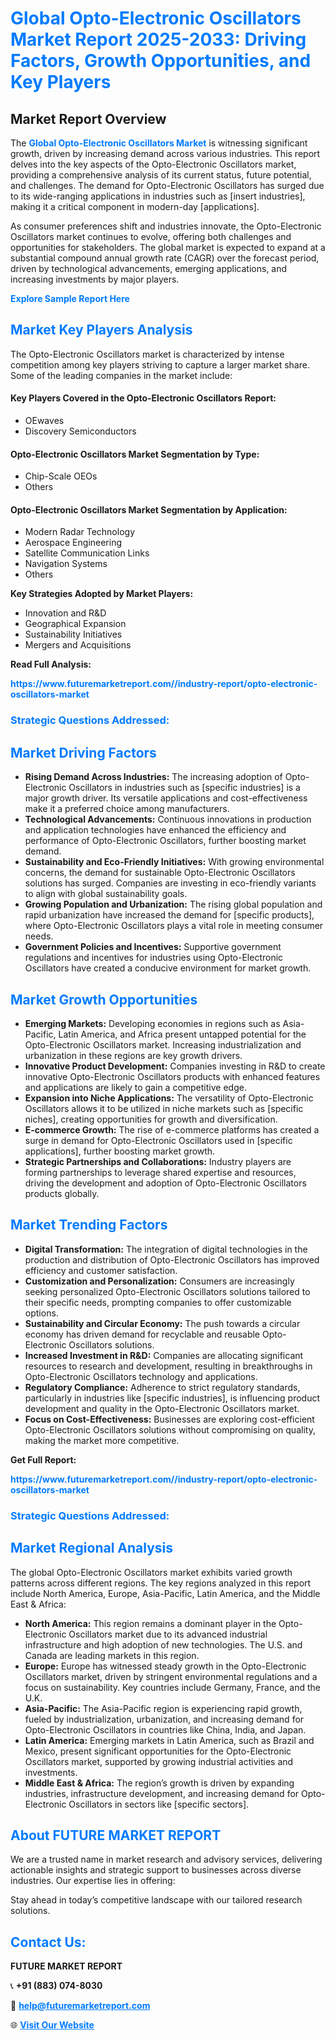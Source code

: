 <h1 style="color: #007BFF;">Global Opto-Electronic Oscillators Market Report 2025-2033: Driving Factors, Growth Opportunities, and Key Players</h1>

<section id="overview">
<h2>Market Report Overview</h2>
<p>The <a href="https://www.futuremarketreport.com//industry-report/opto-electronic-oscillators-market" style="color: #007BFF; text-decoration: none;"><strong>Global Opto-Electronic Oscillators Market</strong></a> is witnessing significant growth, driven by increasing demand across various industries. This report delves into the key aspects of the Opto-Electronic Oscillators market, providing a comprehensive analysis of its current status, future potential, and challenges. The demand for Opto-Electronic Oscillators has surged due to its wide-ranging applications in industries such as [insert industries], making it a critical component in modern-day [applications].</p>
<p>As consumer preferences shift and industries innovate, the Opto-Electronic Oscillators market continues to evolve, offering both challenges and opportunities for stakeholders. The global market is expected to expand at a substantial compound annual growth rate (CAGR) over the forecast period, driven by technological advancements, emerging applications, and increasing investments by major players.</p>
</section>

<section id="overview">
<p><a href="https://www.futuremarketreport.com//request-sample/reportId=52319" style="color: #007BFF; text-decoration: none;"><strong>Explore Sample Report Here</strong></a></p>
</section>

<section id="key-players">
<h2 style="color: #007BFF;">Market Key Players Analysis</h2>
<p>The Opto-Electronic Oscillators market is characterized by intense competition among key players striving to capture a larger market share. Some of the leading companies in the market include:</p>
<h4>Key Players Covered in the Opto-Electronic Oscillators Report:</h4>
<ul><li>OEwaves</li><li>Discovery Semiconductors</li></ul>
<h4>Opto-Electronic Oscillators Market Segmentation by Type:</h4>
<ul><li>Chip-Scale OEOs</li><li>Others</li></ul>

<h4>Opto-Electronic Oscillators Market Segmentation by Application:</h4>
<ul><li>Modern Radar Technology</li><li>Aerospace Engineering</li><li>Satellite Communication Links</li><li>Navigation Systems</li><li>Others</li></ul>
<p><strong>Key Strategies Adopted by Market Players:</strong></p>
<ul>
<li>Innovation and R&D</li>
<li>Geographical Expansion</li>
<li>Sustainability Initiatives</li>
<li>Mergers and Acquisitions</li>
</ul>
</section>

<section>
<p><strong>Read Full Analysis: </strong></p><a href="https://www.futuremarketreport.com//industry-report/opto-electronic-oscillators-market" style="color: #007BFF; text-decoration: none;"><strong>https://www.futuremarketreport.com//industry-report/opto-electronic-oscillators-market</strong></a>
<h3 style="color: #007BFF;">Strategic Questions Addressed:</h3>
</section>

<section id="driving-factors">
<h2 style="color: #007BFF;">Market Driving Factors</h2>
<ul>
<li><strong>Rising Demand Across Industries:</strong> The increasing adoption of Opto-Electronic Oscillators in industries such as [specific industries] is a major growth driver. Its versatile applications and cost-effectiveness make it a preferred choice among manufacturers.</li>
<li><strong>Technological Advancements:</strong> Continuous innovations in production and application technologies have enhanced the efficiency and performance of Opto-Electronic Oscillators, further boosting market demand.</li>
<li><strong>Sustainability and Eco-Friendly Initiatives:</strong> With growing environmental concerns, the demand for sustainable Opto-Electronic Oscillators solutions has surged. Companies are investing in eco-friendly variants to align with global sustainability goals.</li>
<li><strong>Growing Population and Urbanization:</strong> The rising global population and rapid urbanization have increased the demand for [specific products], where Opto-Electronic Oscillators plays a vital role in meeting consumer needs.</li>
<li><strong>Government Policies and Incentives:</strong> Supportive government regulations and incentives for industries using Opto-Electronic Oscillators have created a conducive environment for market growth.</li>
</ul>
</section>

<section id="growth-opportunities">
<h2 style="color: #007BFF;">Market Growth Opportunities</h2>
<ul>
<li><strong>Emerging Markets:</strong> Developing economies in regions such as Asia-Pacific, Latin America, and Africa present untapped potential for the Opto-Electronic Oscillators market. Increasing industrialization and urbanization in these regions are key growth drivers.</li>
<li><strong>Innovative Product Development:</strong> Companies investing in R&D to create innovative Opto-Electronic Oscillators products with enhanced features and applications are likely to gain a competitive edge.</li>
<li><strong>Expansion into Niche Applications:</strong> The versatility of Opto-Electronic Oscillators allows it to be utilized in niche markets such as [specific niches], creating opportunities for growth and diversification.</li>
<li><strong>E-commerce Growth:</strong> The rise of e-commerce platforms has created a surge in demand for Opto-Electronic Oscillators used in [specific applications], further boosting market growth.</li>
<li><strong>Strategic Partnerships and Collaborations:</strong> Industry players are forming partnerships to leverage shared expertise and resources, driving the development and adoption of Opto-Electronic Oscillators products globally.</li>
</ul>
</section>

<section id="trending-factors">
<h2 style="color: #007BFF;">Market Trending Factors</h2>
<ul>
<li><strong>Digital Transformation:</strong> The integration of digital technologies in the production and distribution of Opto-Electronic Oscillators has improved efficiency and customer satisfaction.</li>
<li><strong>Customization and Personalization:</strong> Consumers are increasingly seeking personalized Opto-Electronic Oscillators solutions tailored to their specific needs, prompting companies to offer customizable options.</li>
<li><strong>Sustainability and Circular Economy:</strong> The push towards a circular economy has driven demand for recyclable and reusable Opto-Electronic Oscillators solutions.</li>
<li><strong>Increased Investment in R&D:</strong> Companies are allocating significant resources to research and development, resulting in breakthroughs in Opto-Electronic Oscillators technology and applications.</li>
<li><strong>Regulatory Compliance:</strong> Adherence to strict regulatory standards, particularly in industries like [specific industries], is influencing product development and quality in the Opto-Electronic Oscillators market.</li>
<li><strong>Focus on Cost-Effectiveness:</strong> Businesses are exploring cost-efficient Opto-Electronic Oscillators solutions without compromising on quality, making the market more competitive.</li>
</ul>
</section>

<section>
<p><strong>Get Full Report: </strong></p><a href="https://www.futuremarketreport.com//industry-report/opto-electronic-oscillators-market" style="color: #007BFF; text-decoration: none;"><strong>https://www.futuremarketreport.com//industry-report/opto-electronic-oscillators-market</strong></a>
<h3 style="color: #007BFF;">Strategic Questions Addressed:</h3>
</section>


<section id="regional-analysis">
<h2 style="color: #007BFF;">Market Regional Analysis</h2>
<p>The global Opto-Electronic Oscillators market exhibits varied growth patterns across different regions. The key regions analyzed in this report include North America, Europe, Asia-Pacific, Latin America, and the Middle East & Africa:</p>
<ul>
<li><strong>North America:</strong> This region remains a dominant player in the Opto-Electronic Oscillators market due to its advanced industrial infrastructure and high adoption of new technologies. The U.S. and Canada are leading markets in this region.</li>
<li><strong>Europe:</strong> Europe has witnessed steady growth in the Opto-Electronic Oscillators market, driven by stringent environmental regulations and a focus on sustainability. Key countries include Germany, France, and the U.K.</li>
<li><strong>Asia-Pacific:</strong> The Asia-Pacific region is experiencing rapid growth, fueled by industrialization, urbanization, and increasing demand for Opto-Electronic Oscillators in countries like China, India, and Japan.</li>
<li><strong>Latin America:</strong> Emerging markets in Latin America, such as Brazil and Mexico, present significant opportunities for the Opto-Electronic Oscillators market, supported by growing industrial activities and investments.</li>
<li><strong>Middle East & Africa:</strong> The region’s growth is driven by expanding industries, infrastructure development, and increasing demand for Opto-Electronic Oscillators in sectors like [specific sectors].</li>
</ul>
</section>

<footer>
<h2 style="color: #007BFF;">About FUTURE MARKET REPORT</h2>
<p>We are a trusted name in market research and advisory services, delivering actionable insights and strategic support to businesses across diverse industries. Our expertise lies in offering:</p>

<p>Stay ahead in today’s competitive landscape with our tailored research solutions.</p>

<h2 style="color: #007BFF;">Contact Us:</h2>
<p><strong>FUTURE MARKET REPORT</strong></p>
<p>📞 <strong>+91 (883) 074-8030</strong></p>
<p>📧 <strong><a href="mailto:help@futuremarketreport.com" style="color: #007BFF;">help@futuremarketreport.com</a></strong></p>
<p>🌐 <strong><a href="https://www.futuremarketreport.com/" style="color: #007BFF;">Visit Our Website</a></strong></p>
</footer>